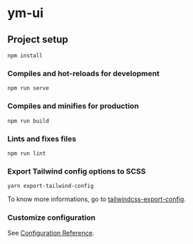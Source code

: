 # ym-ui

## Project setup
```
npm install
```

### Compiles and hot-reloads for development
```
npm run serve
```

### Compiles and minifies for production
```
npm run build
```

### Lints and fixes files
```
npm run lint
```

### Export Tailwind config options to SCSS

```
yarn export-tailwind-config
```

To know more informations, go to [tailwindcss-export-config](https://github.com/dobromir-hristov/tailwindcss-export-config).

### Customize configuration
See [Configuration Reference](https://cli.vuejs.org/config/).
